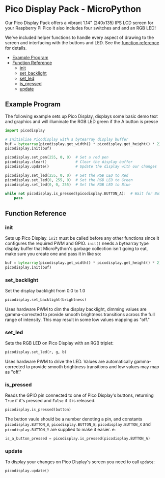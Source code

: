 # Pico Display Pack - MicroPython <!-- omit in toc -->

Our Pico Display Pack offers a vibrant 1.14" (240x135) IPS LCD screen for your Raspberry Pi Pico it also includes four switches and and an RGB LED!

We've included helper functions to handle every aspect of drawing to the screen and interfacing with the buttons and LED. See the [function reference](#function-reference) for details.

- [Example Program](#example-program)
- [Function Reference](#function-reference)
  - [init](#init)
  - [set_backlight](#set_backlight)
  - [set_led](#set_led)
  - [is_pressed](#is_pressed)
  - [update](#update)

## Example Program

The following example sets up Pico Display, displays some basic demo text and graphics and will illuminate the RGB LED green if the A button is presse

```python
import picodisplay

# Initialise Picodisplay with a bytearray display buffer
buf = bytearray(picodisplay.get_width() * picodisplay.get_height() * 2)
picodisplay.init(buf)

picodisplay.set_pen(255, 0, 0)  # Set a red pen
picodisplay.clear()             # Clear the display buffer
picodisplay.update()            # Update the display with our changes

picodisplay.set_led(255, 0, 0)  # Set the RGB LED to Red
picodisplay.set_led(0, 255, 0)  # Set the RGB LED to Green
picodisplay.set_led(0, 0, 255)  # Set the RGB LED to Blue

while not picodisplay.is_pressed(picodisplay.BUTTON_A):  # Wait for Button A to be pressed
    pass
```

## Function Reference

### init

Sets up Pico Display. `init` must be called before any other functions since it configures the required PWM and GPIO. `init()` needs a bytearray type display buffer that MicroPython's garbage collection isn't going to eat, make sure you create one and pass it in like so:

```python
buf = bytearray(picodisplay.get_width() * picodisplay.get_height() * 2)
picodisplay.init(buf)
```

### set_backlight

Set the display backlight from 0.0 to 1.0

```python
picodisplay.set_backlight(brightness)
```

Uses hardware PWM to dim the display backlight, dimming values are gamma-corrected to provide smooth brightness transitions across the full range of intensity. This may result in some low values mapping as "off."

### set_led

Sets the RGB LED on Pico Display with an RGB triplet:

```python
picodisplay.set_led(r, g, b)
```

Uses hardware PWM to drive the LED. Values are automatically gamma-corrected to provide smooth brightness transitions and low values may map as "off."

### is_pressed

Reads the GPIO pin connected to one of Pico Display's buttons, returning `True` if it's pressed and `False` if it is released.

```python
picodisplay.is_pressed(button)
```

The button vaule should be a number denoting a pin, and constants `picodisplay.BUTTON_A`, `picodisplay.BUTTON_B`, `picodisplay.BUTTON_X` and `picodisplay.BUTTON_Y` are supplied to make it easier. e:

```python
is_a_button_pressed = picodisplay.is_pressed(picodisplay.BUTTON_A)
```

### update

To display your changes on Pico Display's screen you need to call `update`:

```python
picodisplay.update()
```